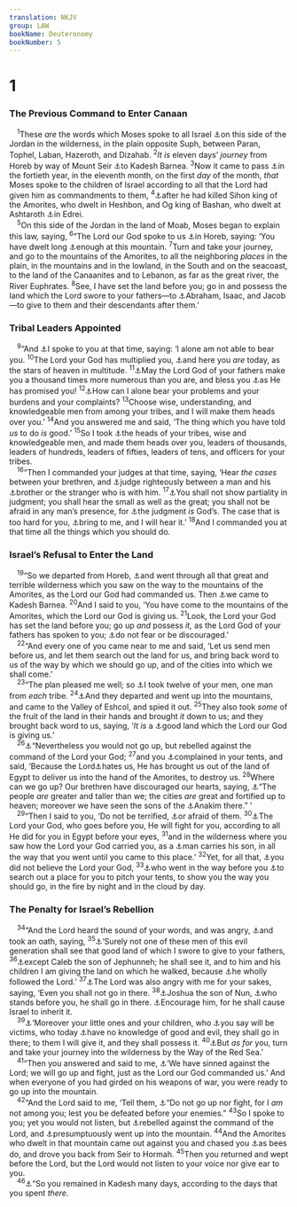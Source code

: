 ```yaml
---
translation: NKJV
group: LAW
bookName: Deuteronomy 
bookNumber: 5
---
```


<div class="title"><h1>1</h1><h3>The Previous Command to Enter Canaan</h3></div>
<span class="verse phu_1_1"> <sup>1</sup>These <i>are</i> the words which Moses spoke to all Israel <a data-toggle="tooltip" data-placement="bottom" title="Deut. 4:44–46; Josh. 9:1, 10">⚓</a>on this side of the Jordan in the wilderness, in the plain opposite Suph, between Paran, Tophel, Laban, Hazeroth, and Dizahab. </span>
<span class="verse phu_1_2"><sup>2</sup><i>It</i> <i>is</i> eleven days’ <i>journey</i> from Horeb by way of Mount Seir <a data-toggle="tooltip" data-placement="bottom" title="Num. 13:26; 32:8; Deut. 9:23">⚓</a>to Kadesh Barnea. </span>
<span class="verse phu_1_3"><sup>3</sup>Now it came to pass <a data-toggle="tooltip" data-placement="bottom" title="Num. 33:38">⚓</a>in the fortieth year, in the eleventh month, on the first <i>day</i> of the month, <i>that</i> Moses spoke to the children of Israel according to all that the Lord had given him as commandments to them, </span>
<span class="verse phu_1_4"><sup>4</sup><a data-toggle="tooltip" data-placement="bottom" title="Num. 21:23, 24, 33–35; Deut. 2:26–35; Josh. 13:10; Neh. 9:22">⚓</a>after he had killed Sihon king of the Amorites, who dwelt in Heshbon, and Og king of Bashan, who dwelt at Ashtaroth <a data-toggle="tooltip" data-placement="bottom" title="Josh. 13:12">⚓</a>in Edrei.<br/></span>
<span class="verse phu_1_5"> <sup>5</sup>On this side of the Jordan in the land of Moab, Moses began to explain this law, saying, </span>
<span class="verse phu_1_6"><sup>6</sup>“The Lord our God spoke to us <a data-toggle="tooltip" data-placement="bottom" title="Ex. 3:1, 12">⚓</a>in Horeb, saying: ‘You have dwelt long <a data-toggle="tooltip" data-placement="bottom" title="Ex. 19:1, 2">⚓</a>enough at this mountain. </span>
<span class="verse phu_1_7"><sup>7</sup>Turn and take your journey, and go to the mountains of the Amorites, to all the neighboring <i>places</i> in the plain, in the mountains and in the lowland, in the South and on the seacoast, to the land of the Canaanites and to Lebanon, as far as the great river, the River Euphrates. </span>
<span class="verse phu_1_8"><sup>8</sup>See, I have set the land before you; go in and possess the land which the Lord swore to your fathers—to <a data-toggle="tooltip" data-placement="bottom" title="Gen. 12:7; 15:5; 22:17; 26:3; 28:13; Ex. 33:1; Num. 14:23; 32:11">⚓</a>Abraham, Isaac, and Jacob—to give to them and their descendants after them.’<br/></span>
<div class="title"><h3>Tribal Leaders Appointed</h3></div>
<span class="verse phu_1_9"> <sup>9</sup>“And <a data-toggle="tooltip" data-placement="bottom" title="Ex. 18:18, 24; Num. 11:14, 24">⚓</a>I spoke to you at that time, saying: ‘I alone am not able to bear you. </span>
<span class="verse phu_1_10"><sup>10</sup>The Lord your God has multiplied you, <a data-toggle="tooltip" data-placement="bottom" title="Gen. 15:5; 22:17; Ex. 32:13; Deut. 7:7; 10:22; 26:5; 28:62">⚓</a>and here you <i>are</i> today, as the stars of heaven in multitude. </span>
<span class="verse phu_1_11"><sup>11</sup><a data-toggle="tooltip" data-placement="bottom" title="2 Sam. 24:3">⚓</a>May the Lord God of your fathers make you a thousand times more numerous than you are, and bless you <a data-toggle="tooltip" data-placement="bottom" title="Gen. 15:5">⚓</a>as He has promised you! </span>
<span class="verse phu_1_12"><sup>12</sup><a data-toggle="tooltip" data-placement="bottom" title="1 Kin. 3:8, 9">⚓</a>How can I alone bear your problems and your burdens and your complaints? </span>
<span class="verse phu_1_13"><sup>13</sup>Choose wise, understanding, and knowledgeable men from among your tribes, and I will make them heads over you.’ </span>
<span class="verse phu_1_14"><sup>14</sup>And you answered me and said, ‘The thing which you have told <i>us</i> to do <i>is</i> good.’ </span>
<span class="verse phu_1_15"><sup>15</sup>So I took <a data-toggle="tooltip" data-placement="bottom" title="Ex. 18:25">⚓</a>the heads of your tribes, wise and knowledgeable men, and made them heads over you, leaders of thousands, leaders of hundreds, leaders of fifties, leaders of tens, and officers for your tribes.<br/></span>
<span class="verse phu_1_16"> <sup>16</sup>“Then I commanded your judges at that time, saying, ‘Hear <i>the</i> <i>cases</i> between your brethren, and <a data-toggle="tooltip" data-placement="bottom" title="Deut. 16:18; John 7:24">⚓</a>judge righteously between a man and his <a data-toggle="tooltip" data-placement="bottom" title="Lev. 24:22">⚓</a>brother or the stranger who is with him. </span>
<span class="verse phu_1_17"><sup>17</sup><a data-toggle="tooltip" data-placement="bottom" title="Lev. 19:15; Deut. 10:17; 16:19; 24:17; 1 Sam. 16:7; Prov. 24:23–26; Acts 10:34; James 2:1, 9">⚓</a>You shall not show partiality in judgment; you shall hear the small as well as the great; you shall not be afraid in any man’s presence, for <a data-toggle="tooltip" data-placement="bottom" title="2 Chr. 19:6">⚓</a>the judgment <i>is</i> God’s. The case that is too hard for you, <a data-toggle="tooltip" data-placement="bottom" title="Ex. 18:22, 26">⚓</a>bring to me, and I will hear it.’ </span>
<span class="verse phu_1_18"><sup>18</sup>And I commanded you at that time all the things which you should do.<br/></span>
<div class="title"><h3>Israel’s Refusal to Enter the Land</h3></div>
<span class="verse phu_1_19"> <sup>19</sup>“So we departed from Horeb, <a data-toggle="tooltip" data-placement="bottom" title="Num. 10:12; Deut. 2:7; 8:15; 32:10; Jer. 2:6">⚓</a>and went through all that great and terrible wilderness which you saw on the way to the mountains of the Amorites, as the Lord our God had commanded us. Then <a data-toggle="tooltip" data-placement="bottom" title="Num. 13:26">⚓</a>we came to Kadesh Barnea. </span>
<span class="verse phu_1_20"><sup>20</sup>And I said to you, ‘You have come to the mountains of the Amorites, which the Lord our God is giving us. </span>
<span class="verse phu_1_21"><sup>21</sup>Look, the Lord your God has set the land before you; go up <i>and</i> possess <i>it,</i> as the Lord God of your fathers has spoken to you; <a data-toggle="tooltip" data-placement="bottom" title="Josh. 1:6, 9">⚓</a>do not fear or be discouraged.’<br/></span>
<span class="verse phu_1_22"> <sup>22</sup>“And every one of you came near to me and said, ‘Let us send men before us, and let them search out the land for us, and bring back word to us of the way by which we should go up, and of the cities into which we shall come.’<br/></span>
<span class="verse phu_1_23"> <sup>23</sup>“The plan pleased me well; so <a data-toggle="tooltip" data-placement="bottom" title="Num. 13:2, 3">⚓</a>I took twelve of your men, one man from <i>each</i> tribe. </span>
<span class="verse phu_1_24"><sup>24</sup><a data-toggle="tooltip" data-placement="bottom" title="Num. 13:21–25">⚓</a>And they departed and went up into the mountains, and came to the Valley of Eshcol, and spied it out. </span>
<span class="verse phu_1_25"><sup>25</sup>They also took <i>some</i> of the fruit of the land in their hands and brought <i>it</i> down to us; and they brought back word to us, saying, ‘<i>It</i> <i>is</i> a <a data-toggle="tooltip" data-placement="bottom" title="Num. 13:27">⚓</a>good land which the Lord our God is giving us.’<br/></span>
<span class="verse phu_1_26"> <sup>26</sup><a data-toggle="tooltip" data-placement="bottom" title="Num. 14:1–4; Ps. 106:24">⚓</a>“Nevertheless you would not go up, but rebelled against the command of the Lord your God; </span>
<span class="verse phu_1_27"><sup>27</sup>and you <a data-toggle="tooltip" data-placement="bottom" title="Ps. 106:25">⚓</a>complained in your tents, and said, ‘Because the Lord<a data-toggle="tooltip" data-placement="bottom" title="Deut. 9:28">⚓</a>hates us, He has brought us out of the land of Egypt to deliver us into the hand of the Amorites, to destroy us. </span>
<span class="verse phu_1_28"><sup>28</sup>Where can we go up? Our brethren have discouraged our hearts, saying, <a data-toggle="tooltip" data-placement="bottom" title="Num. 13:28, 31–33; Deut. 9:1, 2">⚓</a>“The people <i>are</i> greater and taller than we; the cities <i>are</i> great and fortified up to heaven; moreover we have seen the sons of the <a data-toggle="tooltip" data-placement="bottom" title="Num. 13:28">⚓</a>Anakim there.” ’<br/></span>
<span class="verse phu_1_29"> <sup>29</sup>“Then I said to you, ‘Do not be terrified, <a data-toggle="tooltip" data-placement="bottom" title="Num. 14:9; Deut. 7:18">⚓</a>or afraid of them. </span>
<span class="verse phu_1_30"><sup>30</sup><a data-toggle="tooltip" data-placement="bottom" title="Ex. 14:14; Deut. 3:22; 20:4; Neh. 4:20">⚓</a>The Lord your God, who goes before you, He will fight for you, according to all He did for you in Egypt before your eyes, </span>
<span class="verse phu_1_31"><sup>31</sup>and in the wilderness where you saw how the Lord your God carried you, as a <a data-toggle="tooltip" data-placement="bottom" title="Deut. 32:10–12; Is. 46:3, 4; 63:9; Hos. 11:3">⚓</a>man carries his son, in all the way that you went until you came to this place.’ </span>
<span class="verse phu_1_32"><sup>32</sup>Yet, for all that, <a data-toggle="tooltip" data-placement="bottom" title="Num. 14:11; 20:12; Ps. 106:24; Heb. 3:9, 10, 16–19; 4:1, 2; Jude 5">⚓</a>you did not believe the Lord your God, </span>
<span class="verse phu_1_33"><sup>33</sup><a data-toggle="tooltip" data-placement="bottom" title="Ex. 13:21; Num. 9:15–23; Neh. 9:12; Ps. 78:14">⚓</a>who went in the way before you <a data-toggle="tooltip" data-placement="bottom" title="Num. 10:33; Ezek. 20:6">⚓</a>to search out a place for you to pitch your tents, to show you the way you should go, in the fire by night and in the cloud by day.<br/></span>
<div class="title"><h3>The Penalty for Israel’s Rebellion</h3></div>
<span class="verse phu_1_34"> <sup>34</sup>“And the Lord heard the sound of your words, and was angry, <a data-toggle="tooltip" data-placement="bottom" title="Deut. 2:14, 15">⚓</a>and took an oath, saying, </span>
<span class="verse phu_1_35"><sup>35</sup><a data-toggle="tooltip" data-placement="bottom" title="Num. 14:22, 23; Ps. 95:10, 11">⚓</a>‘Surely not one of these men of this evil generation shall see that good land of which I swore to give to your fathers, </span>
<span class="verse phu_1_36"><sup>36</sup><a data-toggle="tooltip" data-placement="bottom" title="Num. 14:24; (Josh. 14:9)">⚓</a>except Caleb the son of Jephunneh; he shall see it, and to him and his children I am giving the land on which he walked, because <a data-toggle="tooltip" data-placement="bottom" title="Num. 32:11, 12">⚓</a>he wholly followed the Lord.’ </span>
<span class="verse phu_1_37"><sup>37</sup><a data-toggle="tooltip" data-placement="bottom" title="Num. 20:12; 27:14; Deut. 3:26; 4:21; 34:4; Ps. 106:32">⚓</a>The Lord was also angry with me for your sakes, saying, ‘Even you shall not go in there. </span>
<span class="verse phu_1_38"><sup>38</sup><a data-toggle="tooltip" data-placement="bottom" title="Num. 14:30">⚓</a>Joshua the son of Nun, <a data-toggle="tooltip" data-placement="bottom" title="Ex. 24:13; 33:11; 1 Sam. 16:22">⚓</a>who stands before you, he shall go in there. <a data-toggle="tooltip" data-placement="bottom" title="Num. 27:18, 19; Deut. 31:7, 23; Josh. 11:23">⚓</a>Encourage him, for he shall cause Israel to inherit it.<br/></span>
<span class="verse phu_1_39"> <sup>39</sup><a data-toggle="tooltip" data-placement="bottom" title="Num. 14:31">⚓</a>‘Moreover your little ones and your children, who <a data-toggle="tooltip" data-placement="bottom" title="Num. 14:3">⚓</a>you say will be victims, who today <a data-toggle="tooltip" data-placement="bottom" title="Is. 7:15, 16">⚓</a>have no knowledge of good and evil, they shall go in there; to them I will give it, and they shall possess it. </span>
<span class="verse phu_1_40"><sup>40</sup><a data-toggle="tooltip" data-placement="bottom" title="Num. 14:25">⚓</a>But <i>as</i> <i>for</i> you, turn and take your journey into the wilderness by the Way of the Red Sea.’<br/></span>
<span class="verse phu_1_41"> <sup>41</sup>“Then you answered and said to me, <a data-toggle="tooltip" data-placement="bottom" title="Num. 14:40">⚓</a>‘We have sinned against the Lord; we will go up and fight, just as the Lord our God commanded us.’ And when everyone of you had girded on his weapons of war, you were ready to go up into the mountain.<br/></span>
<span class="verse phu_1_42"> <sup>42</sup>“And the Lord said to me, ‘Tell them, <a data-toggle="tooltip" data-placement="bottom" title="Num. 14:41–43">⚓</a>“Do not go up nor fight, for I <i>am</i> not among you; lest you be defeated before your enemies.” </span>
<span class="verse phu_1_43"><sup>43</sup>So I spoke to you; yet you would not listen, but <a data-toggle="tooltip" data-placement="bottom" title="Num. 14:44">⚓</a>rebelled against the command of the Lord, and <a data-toggle="tooltip" data-placement="bottom" title="Deut. 17:12, 13">⚓</a>presumptuously went up into the mountain. </span>
<span class="verse phu_1_44"><sup>44</sup>And the Amorites who dwelt in that mountain came out against you and chased you <a data-toggle="tooltip" data-placement="bottom" title="Num. 14:45; Ps. 118:12">⚓</a>as bees do, and drove you back from Seir to Hormah. </span>
<span class="verse phu_1_45"><sup>45</sup>Then you returned and wept before the Lord, but the Lord would not listen to your voice nor give ear to you.<br/></span>
<span class="verse phu_1_46"> <sup>46</sup><a data-toggle="tooltip" data-placement="bottom" title="Num. 13:25; 20:1, 22; Deut. 2:7, 14">⚓</a>“So you remained in Kadesh many days, according to the days that you spent <i>there.</i><br/></span>
